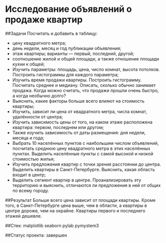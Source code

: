# Исследование объявлений о продаже квартир

##Задачи
Посчитать и добавить в таблицу:
+ цену квадратного метра;
+ день недели, месяц и год публикации объявления;
+ этаж квартиры; варианты — первый, последний, другой;
+ соотношение жилой и общей площади, а также отношение площади кухни к общей;
+ Изучить параметры: площадь, цена, число комнат, высота потолков. Построить гистограммы для каждого параметра;
+ Изучить время продажи квартиры. Построить гистограмму. Посчитать среднее и медиану. Описать, сколько обычно занимает продажа. Когда можно считать, что продажи прошли очень быстро, а когда необычно долго?
+ Выяснить, какие факторы больше всего влияют на стоимость квартиры;
+ Изучить, зависит ли цена от квадратного метра, числа комнат, удалённости от центра;
+ Изучить зависимость цены от того, на каком этаже расположена квартира: первом, последнем или другом;
+ Также изучить зависимость от даты размещения: дня недели, месяца и года;
+ Выбрать 10 населённых пунктов с наибольшим числом объявлений, посчитать среднюю цену квадратного метра в этих населённых пунктах. Выделить населённые пункты с самой высокой и низкой стоимостью жилья;
+ Изучить предложения квартир с точки зрения расстоянии до центра. Выделить квартиры в Санкт-Петербурге. Выяснить, какая область входит в центр;
+ Выделить сегмент квартир в центре. Проанализировать эту территорию и выяснить, отличаются ли предложения в ней от общих по всему городу.

##Результат
Больше всего цена зависит от площади квартиры. Кроме того, в Санкт-Петербурге цена выше, чем в области, а квартиры в центре дороже, чем на окрайне. Квартиры первого и последнего этажей дешевле.

##Стек:
matplotlib
seaborn
pylab
pymystem3

##Статус проекта: завершен
